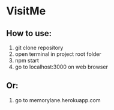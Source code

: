 # VisitMe
How to use:
---
1. git clone repository
2. open terminal in project root folder
3. npm start
4. go to localhost:3000 on web browser

Or:
---
1. go to memorylane.herokuapp.com
